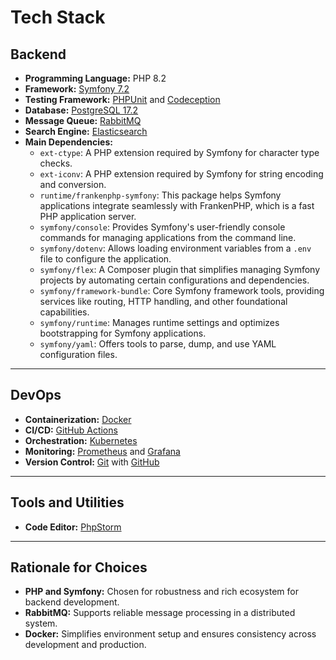 # Tech Stack

## Backend

- **Programming Language:** PHP 8.2
- **Framework:** [Symfony 7.2](https://symfony.com)
- **Testing Framework:** [PHPUnit](https://phpunit.de) and [Codeception](https://codeception.com)
- **Database:** [PostgreSQL 17.2](https://postgresql.org)
- **Message Queue:** [RabbitMQ](https://rabbitmq.com)
- **Search Engine:** [Elasticsearch](https://elastic.co/elasticsearch)
- **Main Dependencies:**
    - `ext-ctype`: A PHP extension required by Symfony for character type checks.
    - `ext-iconv`: A PHP extension required by Symfony for string encoding and conversion.
    - `runtime/frankenphp-symfony`: This package helps Symfony applications integrate seamlessly with FrankenPHP, which
      is a fast PHP application server.
    - `symfony/console`: Provides Symfony's user-friendly console commands for managing applications from the command
      line.
    - `symfony/dotenv`: Allows loading environment variables from a `.env` file to configure the application.
    - `symfony/flex`: A Composer plugin that simplifies managing Symfony projects by automating certain configurations
      and dependencies.
    - `symfony/framework-bundle`: Core Symfony framework tools, providing services like routing, HTTP handling, and
      other foundational capabilities.
    - `symfony/runtime`: Manages runtime settings and optimizes bootstrapping for Symfony applications.
    - `symfony/yaml`: Offers tools to parse, dump, and use YAML configuration files.

---

## DevOps

- **Containerization:** [Docker](https://docker.com)
- **CI/CD:** [GitHub Actions](https://github.com/features/actions)
- **Orchestration:** [Kubernetes](https://kubernetes.io)
- **Monitoring:** [Prometheus](https://prometheus.io) and [Grafana](https://grafana.com)
- **Version Control:** [Git](https://git-scm.com) with [GitHub](https://github.com)

---

## Tools and Utilities

- **Code Editor:** [PhpStorm](https://www.jetbrains.com/phpstorm)

---

## Rationale for Choices

- **PHP and Symfony:** Chosen for robustness and rich ecosystem for backend development.
- **RabbitMQ:** Supports reliable message processing in a distributed system.
- **Docker:** Simplifies environment setup and ensures consistency across development and production.
